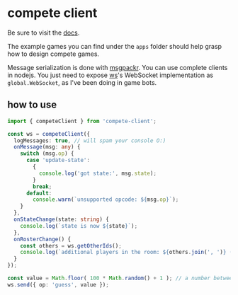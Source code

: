 # compete client

Be sure to visit the [docs](https://josepedrodias.github.io/compete/packages/compete-client/docs/index.html).

The example games you can find under the `apps` folder should help grasp how to design compete games.

Message serialization is done with [msgpackr](https://github.com/kriszyp/msgpackr).
You can use complete clients in nodejs. You just need to expose [ws](https://github.com/websockets/ws)'s WebSocket implementation as `global.WebSocket`, as I've been doing in game bots.


## how to use

```ts
import { competeClient } from 'compete-client';

const ws = competeClient({
  logMessages: true, // will spam your console O:)
  onMessage(msg: any) {
    switch (msg.op) {
      case 'update-state':
        {
          console.log('got state:', msg.state);
        }
        break;
      default:
        console.warn(`unsupported opcode: ${msg.op}`);
    }
  },
  onStateChange(state: string) {
    console.log(`state is now ${state}`);
  },
  onRosterChange() {
    const others = ws.getOtherIds();
    console.log(`additional players in the room: ${others.join(', ')} (total: ${others.length + 1})`);
  }
});

const value = Math.floor( 100 * Math.random() + 1 ); // a number between 1 and 100.
ws.send({ op: 'guess', value });
```
